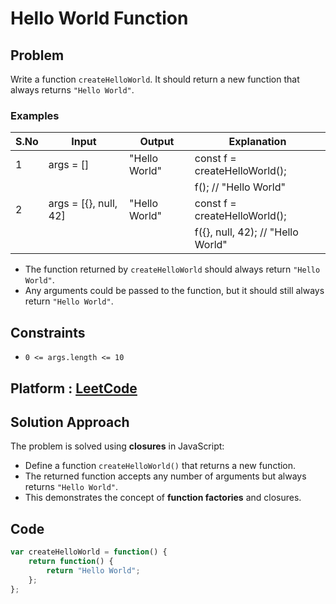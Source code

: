# Hello World Function

## Problem
Write a function `createHelloWorld`. It should return a new function that always returns `"Hello World"`.

### Examples
| S.No | Input                 | Output        | Explanation                                                      |
| ---- | --------------------- | ------------- | ---------------------------------------------------------------- |
| 1    | args = []             | "Hello World" | const f = createHelloWorld();
|      |                       |               |     f(); // "Hello World"             |
| 2    | args = [{}, null, 42] | "Hello World" | const f = createHelloWorld(); |
|      |                       |            | f({}, null, 42); // "Hello World" <br> |

- The function returned by `createHelloWorld` should always return `"Hello World"`.
- Any arguments could be passed to the function, but it should still always return `"Hello World"`.

## Constraints
- `0 <= args.length <= 10`

## Platform : [LeetCode](https://leetcode.com/problems/create-hello-world-function)

## Solution Approach
The problem is solved using **closures** in JavaScript:
- Define a function `createHelloWorld()` that returns a new function.
- The returned function accepts any number of arguments but always returns `"Hello World"`.
- This demonstrates the concept of **function factories** and closures.

## Code
```javascript
var createHelloWorld = function() {
    return function() {
        return "Hello World";
    };
};

```

